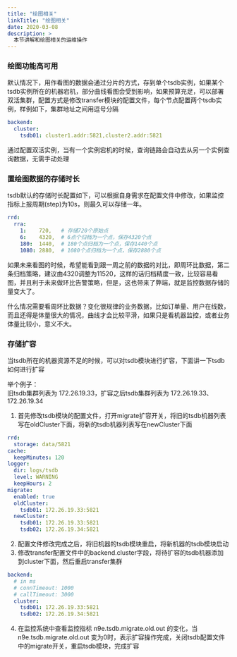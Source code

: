 ```yaml
---
title: "绘图相关"
linkTitle: "绘图相关"
date: 2020-03-08
description: >
  本节讲解和绘图相关的运维操作
---
```


### 绘图功能高可用

默认情况下，用作看图的数据会通过分片的方式，存到单个tsdb实例，如果某个tsdb实例所在的机器宕机，部分曲线看图会受到影响，如果预算充足，可以部署双活集群，配置方式是修改transfer模块的配置文件，每个节点配置两个tsdb实例，样例如下，集群地址之间用逗号分隔

```yaml
backend:
  cluster:
    tsdb01: cluster1.addr:5821,cluster2.addr:5821
```

通过配置双活实例，当有一个实例宕机的时候，查询链路会自动去从另一个实例查询数据，无需手动处理

### 置绘图数据的存储时长

tsdb默认的存储时长配置如下，可以根据自身需求在配置文件中修改，如果监控指标上报周期(step)为10s，则最久可以存储一年。

```yaml
rrd:
  rra:
    1:    720,   # 存储720个原始点
	6:    4320,  # 6点个归档为一个点，保存4320个点
	180:  1440,  # 180个点归档为一个点，保存1440个点
	1080: 2880,  # 1080个点归档为一个点，保存2880个点
```

如果未来看图的时候，希望能看到跟一周之前的数据的对比，即周环比数据，第二条归档策略，建议由4320调整为11520，这样的话归档精度一致，比较容易看图，并且利于未来做环比告警策略，但是，这也带来了弊端，就是监控数据存储的量变大了。

什么情况需要看周环比数据？变化很规律的业务数据，比如订单量、用户在线数，而且还得是体量很大的情况，曲线才会比较平滑，如果只是看机器监控，或者业务体量比较小，意义不大。

### 存储扩容
当tsdb所在的机器资源不足的时候，可以对tsdb模块进行扩容，下面讲一下tsdb如何进行扩容
    
举个例子：   
旧tsdb集群列表为 172.26.19.33，扩容之后tsdb集群列表为 172.26.19.33、172.26.19.34   

1. 首先修改tsdb模块的配置文件，打开migrate扩容开关，将旧的tsdb机器列表写在oldCluster下面，将新的tsdb机器列表写在newCluster下面
```yaml
rrd:
  storage: data/5821
cache:
  keepMinutes: 120
logger:
  dir: logs/tsdb
  level: WARNING
  keepHours: 2
migrate:
  enabled: true
  oldCluster:
    tsdb01: 172.26.19.33:5821
  newCluster:
    tsdb01: 172.26.19.33:5821
    tsdb02: 172.26.19.34:5821
```
2. 配置文件修改完成之后，将旧机器的tsdb模块重启，将新机器的tsdb模块启动
3. 修改transfer配置文件中的backend.cluster字段，将待扩容的tsdb机器添加到cluster下面，然后重启transfer集群
```yaml
backend:
  # in ms
  # connTimeout: 1000
  # callTimeout: 3000
  cluster:
    tsdb01: 172.26.19.33:5821
    tsdb02: 172.26.19.34:5821
```
4. 在监控系统中查看监控指标 n9e.tsdb.migrate.old.out 的变化，当 n9e.tsdb.migrate.old.out 变为0时，表示扩容操作完成，关闭tsdb配置文件中的migrate开关，重启tsdb模块，完成扩容